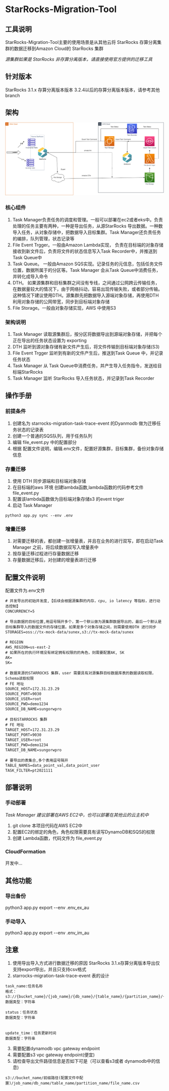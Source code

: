 # StarRocks-Migration-Tool

## 工具说明
StarRocks-Migration-Tool主要的使用场景是从其他云将 StarRocks 存算分离集群的数据迁移到Amazon Cloud的 StarRocks 集群

*源集群如果是 StarRocks 非存算分离版本，请直接使用官方提供的迁移工具*

## 针对版本
StarRocks 3.1.x 存算分离版本版本
3.2.4以后的存算分离版本版本，请参考其他branch

## 架构
![架构图](./assets/starrocks_migration_tool.png)

### 核心组件
1. Task Manager负责任务的调度和管理。一般可以部署在ec2或者eks中。负责处理的任务主要有两种，一种是导出任务，从源StarRocks 导出数据。一种数导入任务，从对象存储中，把数据导入目标集群。Task Manager还负责任务的编排，队列管理，状态记录等
2. File Event Trgger。一般由Amazon Lambda实现， 负责在目标端的对象存储接收到新文件后，负责将文件的状态信息写入Task Recorder中，并推送到Task Queue中
3. Task Queue。 一般由Amazon SQS实现。记录任务的元信息，包括任务文件位置，数据所属于的分区等。Task Manager 会从Task Queue中消费任务，并转化成导入命令
4. DTH。 如果源集群和目标集群之间没有专线，之间通过公网跨云传输任务，在数据量较大的情况下，由于网络抖动，容易出现传输失败，或者部分传输。这种情况下建议使用DTH。源集群先把数据导入源端对象存储，再使用DTH 利用对象存储的公网带宽，同步到目标端对象存储
5. File Storage。一般由对象存储实现，AWS 中使用S3

### 架构说明
1. Task Manager 读取源集群后，按分区将数据导出到源端对象存储，并把每个正在导出的任务状态设置为 exporting
2. DTH 监听到源对象存储有新文件产生后，将文件传输到目标端对象存储(S3)
3. File Event Trgger 监听到有新的文件产生后，推送到Task Queue 中，并记录任务状态
4. Task Manager 从 Task Queue中消费任务，并产生导入任务指令，发送给目标端StarRocks
5. Task Manager 监听 StarRocks 导入任务状态，并记录到Task Recorder

## 操作手册
### 前提条件
1. 创建名为 starrocks-migration-task-trace-event 的Dyanmodb 做为迁移任务状态的记录表
2. 创建一个普通的SQS队列，用于任务队列
3. 编辑 file_event.py 中的配置部分
4. 根据 配置文件说明，编辑.env文件，配置好源集群，目标集群，备份对象存储信息

### 存量迁移
1. 使用 DTH 同步源端和目标端对象存储
2. 在目标端的aws 环境 创建lambda函数,lambda函数的代码参考文件 file_event.py
3. 配置该lambda函数做为目标端对象存储s3 的event triger
4. 启动 Task Manager
```
python3 app.py sync --env .env
```

### 增量迁移
1. 对需要迁移的表，都创建一张增量表，并且在业务的进行双写，即在启动Task Manager 之前，将后续数据双写入增量表中
2. 按存量迁移过程进行存量数据迁移
3. 存量数据迁移后，对创建的增量表进行迁移

## 配置文件说明
配置文件为.env文件
```
# 并发导出的初始并发度,【后续会根据源集群的内存，cpu, io latency 等指标，进行动态控制】
CONCURRENCY=5

# 导出数据的目标位置,用逗号隔开多个，第一个默认做为源集群数据导出的，最后一个默认是目标集群导入的数据文件的存储位置。如果是多个对象存储之间，则需要使用DTH 进行同步
STORAGES=oss://tx-mock-data/sunex,s3://tx-mock-data/sunex

# REGION
AWS_REGION=us-east-2
# 如果所在的执行环境没有绑定拥有权限的的角色，则需要配置AK, SK
AK=
SK=

# 数据来源的STARROCKS 集群，user 需要具有对源集群目标数据库表的数据读取权限，Schema读取权限
# FE 地址
SOURCE_HOST=172.31.23.29
SOURCE_PORT=9030
SOURCE_USER=root
SOURCE_PWD=demo1234
SOURCE_DB_NAME=sungorwpro

# 目标STARROCKS 集群
# FE 地址
TARGET_HOST=172.31.23.29
TARGET_PORT=9030
TARGET_USER=root
TARGET_PWD=demo1234
TARGET_DB_NAME=sungorwpro

# 要导出的表集合,多个表用逗号隔开
TABLE_NAMES=data_point_val,data_point_user
TASK_FILTER=pt2021111
```
## 部署说明
### 手动部署
*Task Manager 建议部署在AWS EC2中，也可以部署在其他云的云主机中*
1. git clone 本项目代码在AWS EC2中
2. 配置EC2的绑定的角色，角色权限需要具有读写DynamoDB和SQS的权限
3. 创建 Lambda函数，代码文件为 file_event.py

### CloudFormation
开发中...

## 其他功能
### 导出备份
python3 app.py export --env .env_ex_au
### 手动导入
python3 app.py export --env .env_im_au


## 注意
1. 使用导出导入方式进行数据迁移的原因
StarRocks 3.1.x存算分离版本导出仅支持export导出，并且只支持csv格式
2. starrocks-migration-task-trace-event 表的设计
```
task_name:任务名称
格式：s3://{bucket_name}/{job_name}/{db_name}/{table_name}/{partition_name}/{file_name}
数据类型：字符串

status：任务状态
数据类型：字符串


update_time：任务更新时间
数据类型：字符串
```
3. 需要配置dynamodb vpc gateway endpoint
4. 需要配置s3 vpc gateway endpoint(便宜)
5. 请检查导出文件路径信息是否如下可是（可以查看s3或者 dynamodb中的信息)
```
s3://bucket_name/前缀路径(配置文件中配置)/job_name/db_name/table_name/partition_name/file_name.csv
```


